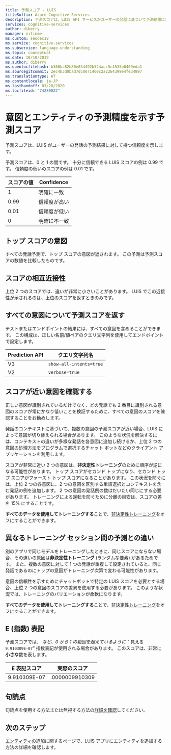 ```yaml
---
title: 予測スコア - LUIS
titleSuffix: Azure Cognitive Services
description: 予測スコアは、LUIS API サービスがユーザーの発話に基づいて予測結果に対して持つ信頼度を示します。
services: cognitive-services
author: diberry
manager: nitinme
ms.custom: seodec18
ms.service: cognitive-services
ms.subservice: language-understanding
ms.topic: conceptual
ms.date: 10/10/2019
ms.author: diberry
ms.openlocfilehash: b360bc82b80e834492b524acc5c4535b0409eda1
ms.sourcegitcommit: 2ec4b3d0bad7dc0071400c2a2264399e4fe34897
ms.translationtype: HT
ms.contentlocale: ja-JP
ms.lasthandoff: 03/28/2020
ms.locfileid: "74280822"
---
```

# <a name="prediction-scores-indicate-prediction-accuracy-for-intent-and-entities"></a>意図とエンティティの予測精度を示す予測スコア

予測スコアは、LUIS がユーザーの発話の予測結果に対して持つ信頼度を示します。

予測スコアは、0 と 1 の間です。 十分に信頼できる LUIS スコアの例は 0.99 です。 信頼度の低いのスコアの例は 0.01 です。 

|スコアの値|Confidence|
|--|--|
|1|明確に一致|
|0.99|信頼度が高い|
|0.01|信頼度が低い|
|0|明確に不一致|

## <a name="top-scoring-intent"></a>トップ スコアの意図

すべての発話予測で、トップ スコアの意図が返されます。 この予測は予測スコアの数値を比較したものです。 

## <a name="proximity-of-scores-to-each-other"></a>スコアの相互近接性

上位 2 つのスコアでは、違いが非常に小さいことがあります。 LUIS でこの近接性が示されるのは、上位のスコアを返すときのみです。  

## <a name="return-prediction-score-for-all-intents"></a>すべての意図について予測スコアを返す

テストまたはエンドポイントの結果には、すべての意図を含めることができます。 この構成は、正しい名前/値ペアのクエリ文字列を使用してエンドポイントで設定します。

|Prediction API|クエリ文字列名|
|--|--|
|V3|`show-all-intents=true`|
|V2|`verbose=true`|

## <a name="review-intents-with-similar-scores"></a>スコアが近い意図を確認する

正しい意図が識別されているだけでなく、どの発話でも 2 番目に識別される意図のスコアが常にかなり低いことを検証するために、すべての意図のスコアを確認することをお勧めします。

発話のコンテキストに基づいて、複数の意図の予測スコアが近い場合、LUIS によって意図が切り替えられる場合があります。 このような状況を解決するには、コンテキストの違いが多様な発話を各意図に追加し続けるか、上位 2 つの意図の処理方法をプログラムで選択するチャット ボットなどのクライアント アプリケーションを利用します。

スコアが非常に近い 2 つの意図は、**非決定性トレーニング**のために順序が逆になる可能性があります。 トップ スコアがセカンド トップになり、セカンド トップ スコアがファースト トップ スコアになることがあります。 この状況を防ぐには、上位 2 つの各意図に、2 つの意図を区別する単語選択とコンテキストを含む発話の例を追加します。 2 つの意図の発話例の数はだいたい同じにする必要があります。 トレーニングによる逆転を防ぐために分離の目安は、スコアの差を 15% にすることです。

**すべてのデータを使用してトレーニングする**ことで、[非決定性トレーニング](luis-how-to-train.md#train-with-all-data)をオフにすることができます。

## <a name="differences-with-predictions-between-different-training-sessions"></a>異なるトレーニング セッション間の予測との違い

別のアプリで同じモデルをトレーニングしたときに、同じスコアにならない場合、その違いの原因は**非決定性トレーニング** (ランダムな要素) があるためです。 また、複数の意図に対して 1 つの発話が重複して設定されていると、同じ発話であるのにトップの意図がトレーニング次第で変わる可能性があります。

意図の信頼性を示すためにチャットボットで特定の LUIS スコアを必要とする場合、上位 2 つの意図のスコアの差異を使用する必要があります。 このような状況では、トレーニングのバリエーションが柔軟になります。

**すべてのデータを使用してトレーニングする**ことで、[非決定性トレーニング](luis-how-to-train.md#train-with-all-data)をオフにすることができます。

## <a name="e-exponent-notation"></a>E (指数) 表記

予測スコアでは、 _など、0 から 1 の範囲を超えているように "_ 見える`9.910309E-07`" 指数表記が使用される場合があります。 このスコアは、非常に**小さな**数を表します。

|E 表記スコア |実際のスコア|
|--|--|
|9.910309E-07|.0000009910309|

## <a name="punctuation"></a>句読点

句読点を使用する方法または無視する方法の[詳細を確認](luis-concept-utterance.md#punctuation-marks)してください。 

## <a name="next-steps"></a>次のステップ

[エンティティの追加](luis-how-to-add-entities.md)に関するページで、LUIS アプリにエンティティを追加する方法の詳細を確認します。
